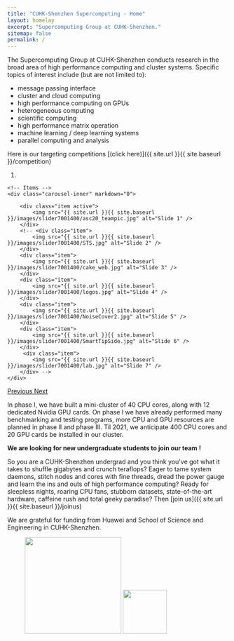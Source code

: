 ```yaml
---
title: "CUHK-Shenzhen Supercomputing - Home"
layout: homelay
excerpt: "Supercomputing Group at CUHK-Shenzhen."
sitemap: false
permalink: /
---
```


The Supercomputing Group at CUHK-Shenzhen conducts research in the broad area of high performance computing and cluster systems. Specific topics of interest include (but are not limited to): 

- message passing interface
- cluster and cloud computing
- high performance computing on GPUs
- heterogeneous computing
- scientific computing
- high performance matrix operation
- machine learning / deep learning systems
- parallel computing and analysis

Here is our targeting competitions [(click here)]({{ site.url }}{{ site.baseurl }}/competition)

<div markdown="0" id="carousel" class="carousel slide" data-ride="carousel" data-interval="5000" data-pause="hover" >
    <!-- Menu -->
    <ol class="carousel-indicators">
        <li data-target="#carousel" data-slide-to="0" class="active"></li>
        <!-- <li data-target="#carousel" data-slide-to="1"></li>
        <li data-target="#carousel" data-slide-to="2"></li>
        <li data-target="#carousel" data-slide-to="3"></li>
        <li data-target="#carousel" data-slide-to="4"></li>
        <li data-target="#carousel" data-slide-to="5"></li>
        <li data-target="#carousel" data-slide-to="6"></li> -->
    </ol>

    <!-- Items -->
    <div class="carousel-inner" markdown="0">

        <div class="item active">
            <img src="{{ site.url }}{{ site.baseurl }}/images/slider7001400/asc20_teampic.jpg" alt="Slide 1" />
        </div>
        <!-- <div class="item">
            <img src="{{ site.url }}{{ site.baseurl }}/images/slider7001400/STS.jpg" alt="Slide 2" />
        </div>
        <div class="item">
            <img src="{{ site.url }}{{ site.baseurl }}/images/slider7001400/cake_web.jpg" alt="Slide 3" />
        </div>
        <div class="item">
            <img src="{{ site.url }}{{ site.baseurl }}/images/slider7001400/logos.jpg" alt="Slide 4" />
        </div>
        <div class="item">
            <img src="{{ site.url }}{{ site.baseurl }}/images/slider7001400/NoiseCover2.jpg" alt="Slide 5" />
        </div>
        <div class="item">
            <img src="{{ site.url }}{{ site.baseurl }}/images/slider7001400/SmartTipSide.jpg" alt="Slide 6" />
        </div>       
         <div class="item">
            <img src="{{ site.url }}{{ site.baseurl }}/images/slider7001400/lab.jpg" alt="Slide 7" />
        </div> -->
    </div>
  <a class="left carousel-control" href="#carousel" role="button" data-slide="prev">
    <span class="glyphicon glyphicon-chevron-left" aria-hidden="true"></span>
    <span class="sr-only">Previous</span>
  </a>
  <a class="right carousel-control" href="#carousel" role="button" data-slide="next">
    <span class="glyphicon glyphicon-chevron-right" aria-hidden="true"></span>
    <span class="sr-only">Next</span>
  </a>
</div>


In phase I, we have built a mini-cluster of 40 CPU cores, along with 12 dedicated Nvidia GPU cards. On phase I we have already performed many benchmarking and testing programs, more CPU and GPU resources are planned in phase II and phase III. Til 2021, we anticipate 400 CPU cores and 20 GPU cards be installed in our cluster. 

 **We are looking for new undergraduate students to join our team**  **!** 

 So you are a CUHK-Shenzhen undergrad and you think you've got what it takes to shuffle gigabytes and crunch teraflops? Eager to tame system daemons, stitch nodes and cores with fine threads, dread the power gauge and learn the ins and outs of high performance computing? Ready for sleepless nights, roaring CPU fans, stubborn datasets, state-of-the-art hardware, caffeine rush and total geeky paradise? Then [join us]({{ site.url }}{{ site.baseurl }}/joinus)

We are grateful for funding from Huawei and School of Science and Engineering in CUHK-Shenzhen. 

<figure class="second">
  <img src="{{ site.url }}{{ site.baseurl }}/images/logopic/cuhksz.png" style="width: 220px">
  <img src="{{ site.url }}{{ site.baseurl }}/images/logopic/huawei.png" style="width: 100px">
</figure>
